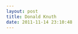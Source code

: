 ```yaml
---
layout: post
title: Donald Knuth
date: 2011-11-14 23:10:48
---
```

[<amp-img src="https://imgs.xkcd.com/comics/donald_knuth.png" width="640" height="339" layout="fixed" title="His books were kinda intimidating; rappelling down through his skylight seemed like the best option."></amp-img>](http://xkcd.com/163/)
